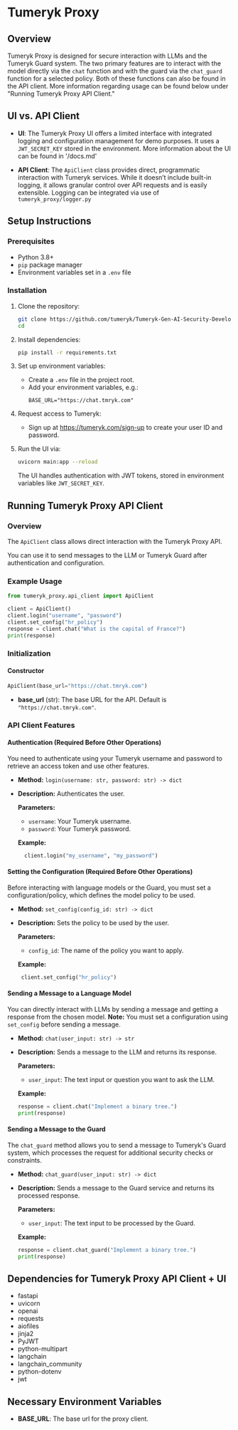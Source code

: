 
# Tumeryk Proxy

## Overview
Tumeryk Proxy is designed for secure interaction with LLMs and the Tumeryk Guard system. The two primary features are to interact with the model directly via the `chat` function and with the guard via the `chat_guard` function for a selected policy. Both of these functions can also be found in the API client. More information regarding usage can be found below under "Running Tumeryk Proxy API Client."

## UI vs. API Client

- **UI**: The Tumeryk Proxy UI offers a limited interface with integrated logging and configuration management for demo purposes. It uses a `JWT_SECRET_KEY` stored in the environment. More information about the UI can be found in '/docs.md'

- **API Client**: The `ApiClient` class provides direct, programmatic interaction with Tumeryk services. While it doesn’t include built-in logging, it allows granular control over API requests and is easily extensible. Logging can be integrated via use of `tumeryk_proxy/logger.py`


## Setup Instructions

### Prerequisites
- Python 3.8+
- `pip` package manager
- Environment variables set in a `.env` file

### Installation
1. Clone the repository:
   ```bash
   git clone https://github.com/tumeryk/Tumeryk-Gen-AI-Security-Developer-SDK.git
   cd
   ```

2. Install dependencies:
   ```bash
   pip install -r requirements.txt
   ```

3. Set up environment variables:
   - Create a `.env` file in the project root.
   - Add your environment variables, e.g.:
     ```
     BASE_URL="https://chat.tmryk.com"
     ```

4. Request access to Tumeryk:
   - Sign up at https://tumeryk.com/sign-up to create your user ID and password.

5. Run the UI via:
   ```bash
   uvicorn main:app --reload
   ```
   The UI handles authentication with JWT tokens, stored in environment variables like `JWT_SECRET_KEY`.

## Running Tumeryk Proxy API Client

### Overview
The `ApiClient` class allows direct interaction with the Tumeryk Proxy API. 

You can use it to send messages to the LLM or Tumeryk Guard after authentication and configuration.

### Example Usage

```python
from tumeryk_proxy.api_client import ApiClient

client = ApiClient()
client.login("username", "password")
client.set_config("hr_policy")
response = client.chat("What is the capital of France?")
print(response)
```

### Initialization

#### Constructor

```python
ApiClient(base_url="https://chat.tmryk.com")
```

- **base_url** (str): The base URL for the API. Default is `"https://chat.tmryk.com"`.

### API Client Features

#### Authentication (Required Before Other Operations)

You need to authenticate using your Tumeryk username and password to retrieve an access token and use other features. 

- **Method:** `login(username: str, password: str) -> dict`
- **Description:** Authenticates the user.
  
  **Parameters:**
  - `username`: Your Tumeryk username.
  - `password`: Your Tumeryk password.
  
  **Example:**
  ```python
    client.login("my_username", "my_password")
  ```

#### Setting the Configuration (Required Before Other Operations)

Before interacting with language models or the Guard, you must set a configuration/policy, which defines the model policy to be used.

- **Method:** `set_config(config_id: str) -> dict`
- **Description:** Sets the policy to be used by the user.
  
  **Parameters:**
  - `config_id`: The name of the policy you want to apply.
  
  **Example:**
  ```python
   client.set_config("hr_policy")
  ```

#### Sending a Message to a Language Model

You can directly interact with LLMs by sending a message and getting a response from the chosen model. **Note:** You must set a configuration using `set_config` before sending a message.

- **Method:** `chat(user_input: str) -> str`
- **Description:** Sends a message to the LLM and returns its response.
  
  **Parameters:**
  - `user_input`: The text input or question you want to ask the LLM.
  
  **Example:**
  ```python
  response = client.chat("Implement a binary tree.")
  print(response)
  ```

#### Sending a Message to the Guard

The `chat_guard` method allows you to send a message to Tumeryk's Guard system, which processes the request for additional security checks or constraints.

- **Method:** `chat_guard(user_input: str) -> dict`
- **Description:** Sends a message to the Guard service and returns its processed response.
  
  **Parameters:**
  - `user_input`: The text input to be processed by the Guard.
  
  **Example:**
  ```python
  response = client.chat_guard("Implement a binary tree.")
  print(response)
  ```

## Dependencies for Tumeryk Proxy API Client + UI

- fastapi
- uvicorn
- openai
- requests
- aiofiles
- jinja2
- PyJWT
- python-multipart
- langchain
- langchain_community
- python-dotenv
- jwt


## Necessary Environment Variables

- **BASE_URL**: The base url for the proxy client. 
